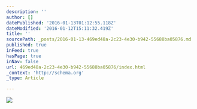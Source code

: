 ```yaml
---
description: ''
author: []
datePublished: '2016-01-13T01:12:55.118Z'
dateModified: '2016-01-12T15:11:32.419Z'
title: ''
sourcePath: _posts/2016-01-13-469ed48a-2c23-4e30-b942-55688ba05876.md
published: true
inFeed: true
hasPage: true
inNav: false
url: 469ed48a-2c23-4e30-b942-55688ba05876/index.html
_context: 'http://schema.org'
_type: Article

---
```

![](https://the-grid-user-content.s3-us-west-2.amazonaws.com/9e17099d-b3a5-47a6-a0f0-49b879ccc9cc.jpg)